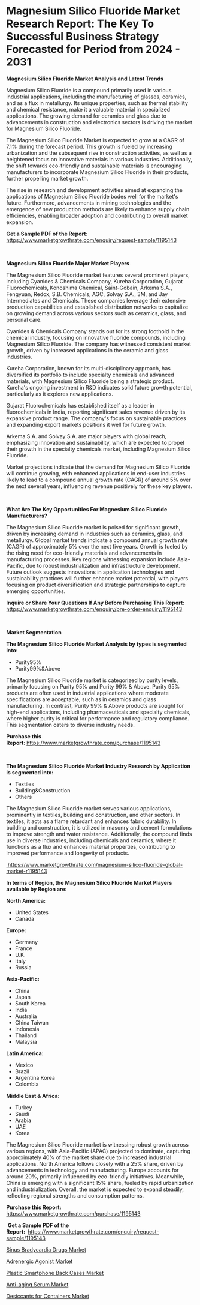 <p><h1>Magnesium Silico Fluoride Market Research Report: The Key To Successful Business Strategy Forecasted for Period from 2024 - 2031</h1></p><p><strong>Magnesium Silico Fluoride Market Analysis and Latest Trends</strong></p>
<p><p>Magnesium Silico Fluoride is a compound primarily used in various industrial applications, including the manufacturing of glasses, ceramics, and as a flux in metallurgy. Its unique properties, such as thermal stability and chemical resistance, make it a valuable material in specialized applications. The growing demand for ceramics and glass due to advancements in construction and electronics sectors is driving the market for Magnesium Silico Fluoride.</p><p>The Magnesium Silico Fluoride Market is expected to grow at a CAGR of 7.1% during the forecast period. This growth is fueled by increasing urbanization and the subsequent rise in construction activities, as well as a heightened focus on innovative materials in various industries. Additionally, the shift towards eco-friendly and sustainable materials is encouraging manufacturers to incorporate Magnesium Silico Fluoride in their products, further propelling market growth. </p><p>The rise in research and development activities aimed at expanding the applications of Magnesium Silico Fluoride bodes well for the market's future. Furthermore, advancements in mining technologies and the emergence of new production methods are likely to enhance supply chain efficiencies, enabling broader adoption and contributing to overall market expansion.</p></p>
<p><strong>Get a Sample PDF of the Report:&nbsp;</strong> <a href="https://www.marketgrowthrate.com/enquiry/request-sample/1195143">https://www.marketgrowthrate.com/enquiry/request-sample/1195143</a></p>
<p>&nbsp;</p>
<p><strong>Magnesium Silico Fluoride Major Market Players</strong></p>
<p><p>The Magnesium Silico Fluoride market features several prominent players, including Cyanides & Chemicals Company, Kureha Corporation, Gujarat Fluorochemicals, Konoshima Chemical, Saint-Gobain, Arkema S.A., Fengyuan, Redox, S.B. Chemicals, AGC, Solvay S.A., 3M, and Jay Intermediates and Chemicals. These companies leverage their extensive production capabilities and established distribution networks to capitalize on growing demand across various sectors such as ceramics, glass, and personal care.</p><p>Cyanides & Chemicals Company stands out for its strong foothold in the chemical industry, focusing on innovative fluoride compounds, including Magnesium Silico Fluoride. The company has witnessed consistent market growth, driven by increased applications in the ceramic and glass industries.</p><p>Kureha Corporation, known for its multi-disciplinary approach, has diversified its portfolio to include specialty chemicals and advanced materials, with Magnesium Silico Fluoride being a strategic product. Kureha's ongoing investment in R&D indicates solid future growth potential, particularly as it explores new applications.</p><p>Gujarat Fluorochemicals has established itself as a leader in fluorochemicals in India, reporting significant sales revenue driven by its expansive product range. The company's focus on sustainable practices and expanding export markets positions it well for future growth.</p><p>Arkema S.A. and Solvay S.A. are major players with global reach, emphasizing innovation and sustainability, which are expected to propel their growth in the specialty chemicals market, including Magnesium Silico Fluoride. </p><p>Market projections indicate that the demand for Magnesium Silico Fluoride will continue growing, with enhanced applications in end-user industries likely to lead to a compound annual growth rate (CAGR) of around 5% over the next several years, influencing revenue positively for these key players.</p></p>
<p>&nbsp;</p>
<p><strong>What Are The Key Opportunities For Magnesium Silico Fluoride Manufacturers?</strong></p>
<p><p>The Magnesium Silico Fluoride market is poised for significant growth, driven by increasing demand in industries such as ceramics, glass, and metallurgy. Global market trends indicate a compound annual growth rate (CAGR) of approximately 5% over the next five years. Growth is fueled by the rising need for eco-friendly materials and advancements in manufacturing processes. Key regions witnessing expansion include Asia-Pacific, due to robust industrialization and infrastructure development. Future outlook suggests innovations in application technologies and sustainability practices will further enhance market potential, with players focusing on product diversification and strategic partnerships to capture emerging opportunities.</p></p>
<p><strong>Inquire or Share Your Questions If Any Before Purchasing This Report:</strong> <a href="https://www.marketgrowthrate.com/enquiry/pre-order-enquiry/1195143">https://www.marketgrowthrate.com/enquiry/pre-order-enquiry/1195143</a></p>
<p>&nbsp;</p>
<p><strong>Market Segmentation</strong></p>
<p><strong>The Magnesium Silico Fluoride Market Analysis by types is segmented into:</strong></p>
<p><ul><li>Purity95%</li><li>Purity99%&Above</li></ul></p>
<p><p>The Magnesium Silico Fluoride market is categorized by purity levels, primarily focusing on Purity 95% and Purity 99% & Above. Purity 95% products are often used in industrial applications where moderate specifications are acceptable, such as in ceramics and glass manufacturing. In contrast, Purity 99% & Above products are sought for high-end applications, including pharmaceuticals and specialty chemicals, where higher purity is critical for performance and regulatory compliance. This segmentation caters to diverse industry needs.</p></p>
<p><strong>Purchase this Report:&nbsp;</strong><a href="https://www.marketgrowthrate.com/purchase/1195143">https://www.marketgrowthrate.com/purchase/1195143</a></p>
<p>&nbsp;</p>
<p><strong>The Magnesium Silico Fluoride Market Industry Research by Application is segmented into:</strong></p>
<p><ul><li>Textiles</li><li>Building&Construction</li><li>Others</li></ul></p>
<p><p>The Magnesium Silico Fluoride market serves various applications, prominently in textiles, building and construction, and other sectors. In textiles, it acts as a flame retardant and enhances fabric durability. In building and construction, it is utilized in masonry and cement formulations to improve strength and water resistance. Additionally, the compound finds use in diverse industries, including chemicals and ceramics, where it functions as a flux and enhances material properties, contributing to improved performance and longevity of products.</p></p>
<p><a href="https://www.marketgrowthrate.com/magnesium-silico-fluoride-global-market-r1195143">&nbsp;https://www.marketgrowthrate.com/magnesium-silico-fluoride-global-market-r1195143</a></p>
<p><strong>In terms of Region, the Magnesium Silico Fluoride Market Players available by Region are:</strong></p>
<p>
    <p> <strong> North America: </strong>
        <ul>
            <li>United States</li>
            <li>Canada</li>
        </ul>
        </p> 
    <p> <strong> Europe: </strong>
        <ul>
            <li>Germany</li>
            <li>France</li>
            <li>U.K.</li>
            <li>Italy</li>
            <li>Russia</li>
        </ul>
        </p> 
    <p> <strong> Asia-Pacific: </strong>
        <ul>
            <li>China</li>
            <li>Japan</li>
            <li>South Korea</li>
            <li>India</li>
            <li>Australia</li>
            <li>China Taiwan</li>
            <li>Indonesia</li>
            <li>Thailand</li>
            <li>Malaysia</li>
        </ul>
        </p> 
    <p> <strong> Latin America: </strong>
        <ul>
            <li>Mexico</li>
            <li>Brazil</li>
            <li>Argentina Korea</li>
            <li>Colombia</li>
        </ul>
        </p> 
    <p> <strong> Middle East & Africa: </strong>
        <ul>
            <li>Turkey</li>
            <li>Saudi</li>
            <li>Arabia</li>
            <li>UAE</li>
            <li>Korea</li>
        </ul>
    </p>
    </p>
<p><p>The Magnesium Silico Fluoride market is witnessing robust growth across various regions, with Asia-Pacific (APAC) projected to dominate, capturing approximately 40% of the market share due to increased industrial applications. North America follows closely with a 25% share, driven by advancements in technology and manufacturing. Europe accounts for around 20%, primarily influenced by eco-friendly initiatives. Meanwhile, China is emerging with a significant 15% share, fueled by rapid urbanization and industrialization. Overall, the market is expected to expand steadily, reflecting regional strengths and consumption patterns.</p></p>
<p><strong>Purchase this Report: </strong><a href="https://www.marketgrowthrate.com/purchase/1195143">https://www.marketgrowthrate.com/purchase/1195143</a></p>
<p>&nbsp;<strong>Get a Sample PDF of the Report:&nbsp;&nbsp;</strong><a href="https://www.marketgrowthrate.com/enquiry/request-sample/1195143">https://www.marketgrowthrate.com/enquiry/request-sample/1195143</a></p>
<p><strong></strong></p>
<p><p><a href="https://www.linkedin.com/pulse/emerging-sinus-bradycardia-drugs-market-opportunities-analysis-dhlfc">Sinus Bradycardia Drugs Market</a></p><p><a href="https://www.linkedin.com/pulse/adrenergic-agonist-market-research-report-includes-analysis-zmbjc">Adrenergic Agonist Market</a></p><p><a href="https://medium.com/@nickolej2mc/plastic-smartphone-back-cases-market-size-market-segmentation-market-trends-and-growth-analysis-b0cbba6492d7?postPublishedType=repub">Plastic Smartphone Back Cases Market</a></p><p><a href="https://medium.com/@nickolej2mc/anti-aging-serum-market-outlook-market-share-analysis-growth-trends-market-forecasts-2024-0c49a3dacd8f">Anti-aging Serum Market</a></p><p><a href="https://issuu.com/reportprime-2/docs/desiccants-for-containers-market-si_d7546ea3f61b73">Desiccants for Containers Market</a></p></p>